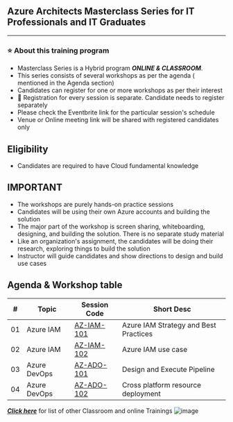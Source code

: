 

## Azure Architects Masterclass Series for IT Professionals and IT Graduates

----------------------------
### :star: About this training program

- Masterclass Series is a Hybrid program ***ONLINE & CLASSROOM***.
- This series consists of several workshops as per the agenda ( mentioned in the Agenda section)
- Candidates can register for one or more workshops as per their interest
- :bell:  Registration for every session is separate. Candidate needs to register separately
- Please check the Eventbrite link for the particular session's schedule
- Venue or Online meeting link will be shared with registered candidates only

## Eligibility
- Candidates are required to have Cloud fundamental knowledge

## IMPORTANT
- The workshops are purely hands-on practice sessions
- Candidates will be using their own Azure accounts and building the solution
- The major part of the workshop is screen sharing, whiteboarding, designing, and building the solution. There is no separate study material
- Like an organization's assignment, the candidates will be doing their research, exploring things to build the solution
- Instructor will guide candidates and show directions to design and build use cases

## Agenda & Workshop table

|# | Topic | Session Code| Short Desc|
|---|---|---|---|
|01 | Azure IAM | [AZ-IAM-101](https://github.com/e2eSolutionArchitect/academy/blob/main/masterclass/azure/series/agenda/az-iam-101.md) | Azure IAM Strategy and Best Practices |
|02 | Azure IAM | [AZ-IAM-102](https://github.com/e2eSolutionArchitect/academy/blob/main/masterclass/azure/series/agenda/az-iam-102.md) | Azure IAM use case|
|03 | Azure DevOps | [AZ-ADO-101](https://github.com/e2eSolutionArchitect/academy/blob/main/masterclass/azure/series/agenda/az-ado-101.md) | Design and Execute Pipeline|
|04 | Azure DevOps | [AZ-ADO-102](https://github.com/e2eSolutionArchitect/academy/blob/main/masterclass/azure/series/agenda/az-ado-102.md) | Cross platform resource deployment|

***[Click here](https://e2esolutionarchitect.eventbrite.com)*** for list of other Classroom and online Trainings 
![image](https://github.com/e2eSolutionArchitect/academy/assets/62712515/8b0d2bc9-6c74-40c3-a7fe-40daea9c8260)
